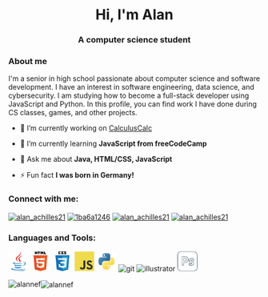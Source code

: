 <h1 align="center">Hi, I'm Alan</h1>
<h3 align="center">A computer science student</h3>
<h3> About me </h3>  
<p>I'm a senior in high school passionate about computer science and software development. I have an interest in software engineering, data science, and cybersecurity. I am studying how to become a full-stack developer using JavaScript and Python. In this profile, you can find work I have done during CS classes, games, and other projects.</p>

- 🔭 I’m currently working on [CalculusCalc](https://github.com/alanNEF/CalculusCalc)

- 🌱 I’m currently learning **JavaScript from freeCodeCamp**

- 💬 Ask me about **Java, HTML/CSS, JavaScript**

- ⚡ Fun fact **I was born in Germany!**

<h3 align="left">Connect with me:</h3>
<p align="left">
<a href="https://twitter.com/alan_achilles21" target="blank"><img align="center" src="https://raw.githubusercontent.com/rahuldkjain/github-profile-readme-generator/master/src/images/icons/Social/twitter.svg" alt="alan_achilles21" height="30" width="40" /></a> 
<a href="https://www.linkedin.com/in/alan-achilles-1ba6a1246/" target="blank"><img align="center" src="https://raw.githubusercontent.com/rahuldkjain/github-profile-readme-generator/master/src/images/icons/Social/linked-in-alt.svg" alt="1ba6a1246" height="30" width="40" /></a> 
<a href="https://fb.com/alan_achilles21" target="blank"><img align="center" src="https://raw.githubusercontent.com/rahuldkjain/github-profile-readme-generator/master/src/images/icons/Social/facebook.svg" alt="alan_achilles21" height="30" width="40" /></a> 
<a href="https://instagram.com/alan_achilles21" target="blank"><img align="center" src="https://raw.githubusercontent.com/rahuldkjain/github-profile-readme-generator/master/src/images/icons/Social/instagram.svg" alt="alan_achilles21" height="30" width="40" /></a> 
</p>

<h3 align="left">Languages and Tools:</h3>
<p align="left"> <img src="https://raw.githubusercontent.com/devicons/devicon/master/icons/java/java-original.svg" alt="java" width="40" height="40"/>  <img src="https://raw.githubusercontent.com/devicons/devicon/master/icons/html5/html5-original-wordmark.svg" alt="html5" width="40" height="40"/>  <img src="https://raw.githubusercontent.com/devicons/devicon/master/icons/css3/css3-original-wordmark.svg" alt="css3" width="40" height="40"/>  <img src="https://raw.githubusercontent.com/devicons/devicon/master/icons/javascript/javascript-original.svg" alt="javascript" width="40" height="40"/>  <img src="https://raw.githubusercontent.com/devicons/devicon/master/icons/python/python-original.svg" alt="python" width="40" height="40"/>  <img src="https://www.vectorlogo.zone/logos/git-scm/git-scm-icon.svg" alt="git" width="40" height="40"/>  <img src="https://www.vectorlogo.zone/logos/adobe_illustrator/adobe_illustrator-icon.svg" alt="illustrator" width="40" height="40"/>  <img src="https://raw.githubusercontent.com/devicons/devicon/master/icons/photoshop/photoshop-line.svg" alt="photoshop" width="40" height="40"/>   </p>

 <p><img align="left" src="https://github-readme-stats.vercel.app/api/top-langs?username=alannef&show_icons=true&locale=en&layout=compact&theme=dark" alt="alannef" height="150" /></p>

<!--<p>&nbsp;<img align="center" src="https://github-readme-stats.vercel.app/api?username=alannef&show_icons=true&locale=en" alt="alannef" /></p> -->

<p><img align="center" src="https://github-readme-streak-stats.herokuapp.com/?user=alannef&theme=dark" alt="alannef" height="150" /></p>
